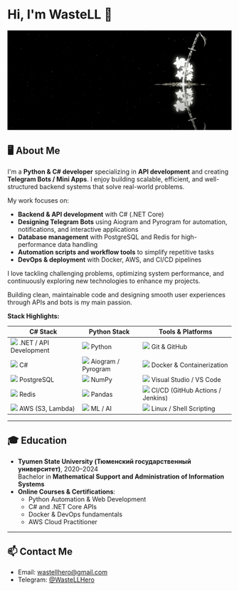 # Hi, I'm WasteLL 👋
![Приветствие](https://github.com/WasteLLHero/WasteLLHero/raw/main/profile_katana.gif)

## 🖥️ About Me
I'm a **Python & C# developer** specializing in **API development** and creating **Telegram Bots / Mini Apps**. I enjoy building scalable, efficient, and well-structured backend systems that solve real-world problems.  

My work focuses on:
- **Backend & API development** with C# (.NET Core) 
- **Designing Telegram Bots** using Aiogram and Pyrogram for automation, notifications, and interactive applications  
- **Database management** with PostgreSQL and Redis for high-performance data handling  
- **Automation scripts and workflow tools** to simplify repetitive tasks  
- **DevOps & deployment** with Docker, AWS, and CI/CD pipelines  

I love tackling challenging problems, optimizing system performance, and continuously exploring new technologies to enhance my projects.  

Building clean, maintainable code and designing smooth user experiences through APIs and bots is my main passion.

**Stack Highlights:**

| C# Stack | Python Stack | Tools & Platforms |
| -------- | ------------ | ---------------- |
| <img src="https://cdn.jsdelivr.net/gh/devicons/devicon/icons/dotnetcore/dotnetcore-original.svg" width="30"/> .NET / API Development | <img src="https://cdn.jsdelivr.net/gh/devicons/devicon/icons/python/python-original.svg" width="30"/> Python | <img src="https://cdn.jsdelivr.net/gh/devicons/devicon/icons/git/git-original.svg" width="30"/> Git & GitHub |
| <img src="https://cdn.jsdelivr.net/gh/devicons/devicon/icons/csharp/csharp-original.svg" width="30"/> C# | <img src="https://cdn.jsdelivr.net/gh/devicons/devicon/icons/aiogram/aiogram-original.svg" width="30"/> Aiogram / Pyrogram | <img src="https://cdn.jsdelivr.net/gh/devicons/devicon/icons/docker/docker-original.svg" width="30"/> Docker & Containerization |
| <img src="https://cdn.jsdelivr.net/gh/devicons/devicon/icons/postgresql/postgresql-original.svg" width="30"/> PostgreSQL | <img src="https://cdn.jsdelivr.net/gh/devicons/devicon/icons/numpy/numpy-original.svg" width="30"/> NumPy | <img src="https://cdn.jsdelivr.net/gh/devicons/devicon/icons/visualstudio/visualstudio-plain.svg" width="30"/> Visual Studio / VS Code |
| <img src="https://cdn.jsdelivr.net/gh/devicons/devicon/icons/redis/redis-original.svg" width="30"/> Redis | <img src="https://cdn.jsdelivr.net/gh/devicons/devicon/icons/pandas/pandas-original.svg" width="30"/> Pandas | <img src="https://cdn.jsdelivr.net/gh/devicons/devicon/icons/jenkins/jenkins-original.svg" width="30"/> CI/CD (GitHub Actions / Jenkins) |
| <img src="https://cdn.jsdelivr.net/gh/devicons/devicon/icons/amazonwebservices/amazonwebservices-original.svg" width="30"/> AWS (S3, Lambda) | <img src="https://cdn.jsdelivr.net/gh/devicons/devicon/icons/tensorflow/tensorflow-original.svg" width="30"/> ML / AI | <img src="https://cdn.jsdelivr.net/gh/devicons/devicon/icons/linux/linux-original.svg" width="30"/> Linux / Shell Scripting |
---
## 🎓 Education
- **Tyumen State University (Тюменский государственный университет)**, 2020–2024  
  Bachelor in **Mathematical Support and Administration of Information Systems**  
- **Online Courses & Certifications**:  
  - Python Automation & Web Development  
  - C# and .NET Core APIs  
  - Docker & DevOps fundamentals  
  - AWS Cloud Practitioner
---

## 📫 Contact Me
- Email: wastellhero@gmail.com  
- Telegram: [@WasteLLHero](https://t.me/WasteLLHero)  


